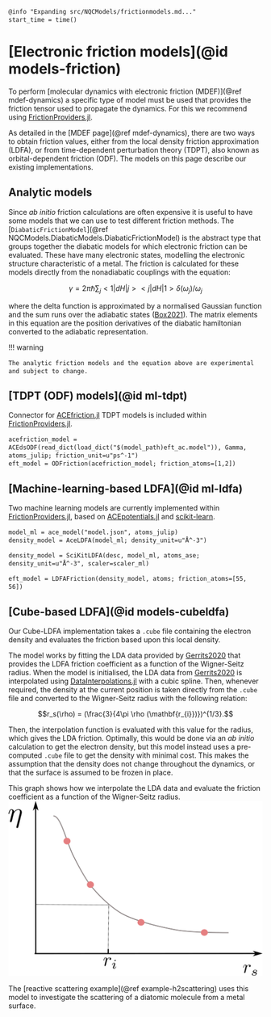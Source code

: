 ```@setup logging
@info "Expanding src/NQCModels/frictionmodels.md..."
start_time = time()
```
# [Electronic friction models](@id models-friction)

To perform [molecular dynamics with electronic friction (MDEF)](@ref mdef-dynamics)
a specific type of model must be used
that provides the friction tensor used to propagate the dynamics. For this we recommend using [FrictionProviders.jl](https://github.com/NQCD/FrictionProviders.jl).

As detailed in the [MDEF page](@ref mdef-dynamics), there are two ways to obtain friction
values, either from the local density friction approximation (LDFA), or from time-dependent
perturbation theory (TDPT), also known as orbital-dependent friction (ODF).
The models on this page describe our existing implementations.

## Analytic models

Since *ab initio* friction calculations are often expensive it is useful to
have some models that we can use to test different friction methods.
The [`DiabaticFrictionModel`](@ref NQCModels.DiabaticModels.DiabaticFrictionModel)
is the abstract type that groups together the diabatic models for which electronic friction can be evaluated.
These have many electronic states, modelling the electronic structure characteristic of a metal. 
The friction is calculated for these models directly from the nonadiabatic couplings
with the equation:
```math
γ = 2\pi\hbar \sum_j <1|dH|j><j|dH|1> \delta(\omega_j) / \omega_j
```
where the delta function is approximated by a normalised Gaussian function and the sum
runs over the adiabatic states ([Box2021](@cite)).
The matrix elements in this equation are the position derivatives of the diabatic hamiltonian
converted to the adiabatic representation.

!!! warning

    The analytic friction models and the equation above are experimental and subject to change.


## [TDPT (ODF) models](@id ml-tdpt)

Connector for [ACEfriction.jl](https://github.com/ACEsuit/ACEds.jl) TDPT models is included within [FrictionProviders.jl](https://github.com/NQCD/FrictionProviders.jl).

```
acefriction_model = ACEdsODF(read_dict(load_dict("$(model_path)eft_ac.model")), Gamma, atoms_julip; friction_unit=u"ps^-1")
eft_model = ODFriction(acefriction_model; friction_atoms=[1,2])
```

## [Machine-learning-based LDFA](@id ml-ldfa)

Two machine learning models are currently implemented within [FrictionProviders.jl](https://github.com/NQCD/FrictionProviders.jl), based on [ACEpotentials.jl](https://github.com/ACEsuit/ACEpotentials.jl) and [scikit-learn](https://github.com/scikit-learn/scikit-learn).

```
model_ml = ace_model("model.json", atoms_julip)
density_model = AceLDFA(model_ml; density_unit=u"Å^-3")
```

```
density_model = SciKitLDFA(desc, model_ml, atoms_ase; density_unit=u"Å^-3", scaler=scaler_ml)
```


```
eft_model = LDFAFriction(density_model, atoms; friction_atoms=[55, 56])
```


## [Cube-based LDFA](@id models-cubeldfa)

Our Cube-LDFA implementation takes a `.cube` file containing the electron density and evaluates the friction based
upon this local density.

The model works by fitting the LDA data provided by [Gerrits2020](@cite) that provides
the LDFA friction coefficient as a function of the Wigner-Seitz radius.
When the model is initialised, the LDA data from [Gerrits2020](@cite) is interpolated
using [DataInterpolations.jl](https://github.com/PumasAI/DataInterpolations.jl)
with a cubic spline.
Then, whenever required, the density at the current position is taken directly from the
`.cube` file and converted to the Wigner-Seitz radius with the following relation:
```math
r_s(\rho) = (\frac{3}{4\pi \rho (\mathbf{r_{i}})})^{1/3}.
```
Then, the interpolation function is evaluated with this value for the radius, which gives
the LDA friction.
Optimally, this would be done via an *ab initio* calculation to get the electron density,
but this model instead uses a pre-computed `.cube` file to get the density with minimal cost.
This makes the assumption that the density does not change throughout the dynamics, or that
the surface is assumed to be frozen in place.

This graph shows how we interpolate the LDA data and evaluate the friction coefficient
as a function of the Wigner-Seitz radius.
![ldfa graph](../assets/figures/ldfa_graph.png)

The [reactive scattering example](@ref example-h2scattering) uses this model to investigate
the scattering of a diatomic molecule from a metal surface.

<!-- 
## NNInterfaces.jl

Another way to perform MDEF simulations is the use one of the models from
[`NNInterfaces.jl`](https://github.com/NQCD/NNInterfaces.jl/) that uses a neural network
to obtain the time-dependent perturbation theory friction from the atomic positions.
As with LDFA, one of these models is used in the
[reactive scattering example](@ref example-h2scattering).

```@setup logging
runtime = round(time() - start_time; digits=2)
@info "...done after $runtime s."
``` -->

